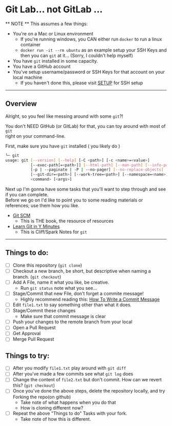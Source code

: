 # Git Lab... not GitLab ...


** NOTE ** This assumes a few things:
* You're on a Mac or Linux environment
  * If you're running windows, you CAN either run `docker` to run a linux container
  * `docker run -it --rm ubuntu` as an example setup your SSH Keys and then you can `git` at it... (Sorry, I couldn't help myself)
* You have `git` installed in some capacity.
* You have a GitHub account
* You've setup username/password or SSH Keys for that account on your local machine
  * If you haven't done this, please visit [SETUP](SETUP.md) for SSH setup

----

## Overview

Alright, so you feel like messing around with some `git`?! 

You don't NEED GitHub (or GitLab) for that, you can toy around with most of `git`  
right on your command-line.

First, make sure you have `git` installed ( you likely do )

```bash
╰─ git
usage: git [--version] [--help] [-C <path>] [-c <name>=<value>]
           [--exec-path[=<path>]] [--html-path] [--man-path] [--info-path]
           [-p | --paginate | -P | --no-pager] [--no-replace-objects] [--bare]
           [--git-dir=<path>] [--work-tree=<path>] [--namespace=<name>]
           <command> [<args>]
```

Next up I'm gonna have some tasks that you'll want to step through and see if you can complete.  
Before we go on I'd like to point you to some reading materials or references; use them how you like.

* [Git SCM](https://git-scm.com/book/en/v2)
  * This is THE book, the resource of resources
* [Learn Git in Y Minutes](https://learnxinyminutes.com/docs/git/)
  * This is Cliff/Spark Notes for `git`

----

## Things to do:

- [ ] Clone this repository (`git clone`)
- [ ] Checkout a new branch, be short, but descriptive when naming a branch. (`git checkout`)
- [ ] Add A File, name it what you like, be creative.
  - Run `git status` note what you see...
- [ ] Stage/Commit that new File, don't forget a commite message!
  - Highly recommend reading this: [How To Write a Commit Message](https://chris.beams.io/posts/git-commit/)
- [ ] Edit `file1.txt` to say something other than what it does.
- [ ] Stage/Commit these changes
  - Make sure that commit message is clear
- [ ] Push your changes to the remote branch from your local
- [ ] Open a Pull Request
- [ ] Get Approval
- [ ] Merge Pull Request

## Things to try:

- [ ] After you modify `file1.txt` play around with `git diff`
- [ ] After you've made a few commits see what `git log` does
- [ ] Change the content of `file2.txt` but don't commit.  How can we revert this? (`git checkout`)
- [ ] Once you've done the above steps, delete the repository locally, and try Forking the repo(on github)
  - Take note of what happens when you do that
  - How is cloning different now? 
- [ ] Repeat the above "Things to do" Tasks with your fork.
  - Take note of how this is different.
